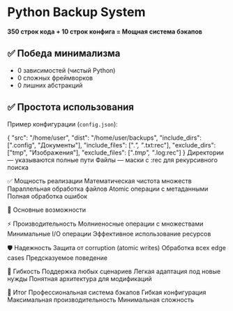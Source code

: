 # Python Backup System
**350 строк кода + 10 строк конфига = Мощная система бэкапов**

## ✅ Победа минимализма
- 0 зависимостей (чистый Python) 
- 0 сложных фреймворков 
- 0 лишних абстракций

## ✅ Простота использования
Пример конфигурации (`config.json`):

{
  "src": "/home/user",
  "dist": "/home/user/backups",
  "include_dirs": [".config", "Документы"],
  "include_files": [".*", "*.txt:rec"],
  "exclude_dirs": ["tmp", "Изображения"],
  "exclude_files": ["*.tmp", "*.log:rec"]
}
    Директории — указываются полные пути
    Файлы — маски с :rec для рекурсивного поиска

✅ Мощность реализации
    Математическая чистота множеств
    Параллельная обработка файлов
    Atomic операции с метаданными
    Полная обработка ошибок

🎯 Основные возможности

⚡ Производительность
    Молниеносные операции с множествами
    Минимальные I/O операции
    Эффективное использование ресурсов

🛡️ Надежность
    Защита от corruption (atomic writes)
    Обработка всех edge cases
    Предсказуемое поведение

🔧 Гибкость
    Поддержка любых сценариев
    Легкая адаптация под новые нужды
    Понятная архитектура для модификаций

🚀 Итог
    Профессиональная система бэкапов
    Гибкая конфигурация
    Максимальная производительность
    Минимальная сложность
